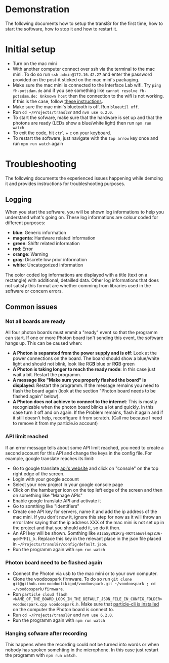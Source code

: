 # Demonstration
The following documents how to setup the transl8r for the first time, how to start the software, how to stop it and how to restart it.

# Initial setup
- Turn on the mac mini
- With another computer connect over ssh via the terminal to the mac mini. 
To do so run ``ssh admin@172.16.42.27`` and enter the password provided on the post-it sticked on the mac mini's packaging.
- Make sure the mac mini is connected to the Interface Lab wifi. Try ``ping fh-potsdam.de`` and if you see something like ``cannot resolve fh-potsdam.de: Unknown host`` then the connection to the wifi is not working. If this is the case, follow [these instructions](http://blog.mattcrampton.com/post/64144666914/managing-wifi-connections-using-the-mac-osx).
- Make sure the mac mini's bluetooth is off. Run ``blueutil off``.
- Run ``cd ~/Projects/transl8r`` and ``nvm use 6.2.0``.
- To start the sofware, make sure that the hardware is set up and that the photons are ready (LEDs show a blue/white light) then run ``npm run watch``
- To exit the code, hit ``ctrl`` + ``c`` on your keyboard.
- To restart the software, just navigate with the ``top arrow`` key once and run ``npm run watch`` again

# Troubleshooting
The following documents the experienced issues happening while demoing it and provides instructions for troubleshooting purposes.

## Logging
When you start the software, you will be shown log informations to help you understand what's going on. These log informations are colour coded for different purposes:

- **blue**: Generic information
- **magenta**: Hardware related information
- **green**: Shiftr  related information
- **red**: Error
- **orange**: Warning
- **gray**: Discrete low prior information
- **white**: Uncategorized information

The color coded log informations are displayed with a title (text on a rectangle) with additional, detailled data. Other log informations that does not satisfy this format are whether comming from libraries used in the software or concern errors.

## Common issues

### Not all boards are ready
All four photon boards must emmit a "ready" event so that the programm can start. If one or more Photon board isn't sending this event, the software hangs up. This can be caused when:

- **A Photon is separated from the power supply and is off**: Look at the power connections on the board. The board should show a blue/white light and should not blink, look like RG**B** blue or R**G**B green
- **A Photon is taking longer to reach the ready mode**: In this case just wait a bit. Restart the programm.
- **A message like "Make sure you properly flashed the board" is displayed**: Restart the programm. If the message remains you need to flash the board again (look at the section "Photon board needs to be flashed again" below).
- **A Photon does not achieve to connect to the internet**: This is mostly recognizable when the photon board blinks a lot and quickly. In this case turn it off and on again. If the Problem remains, flash it again and if it still doesn't help, reconfigure it from scratch. (Call me because I need to remove it from my particle.io account)

### API limit reached
If an error message tells about some API limit reached, you need to create a second account for this API and change the keys in the config file. For example, google translate reaches its limit:

- Go to google translate [api's website](https://cloud.google.com/translate/) and click on "console" on the top right edge of the screen.
- Login with your google account
- Select your new project in your google console page
- Click on the hamburger icon on the top left edge of the screen and then on something like "Manage APIs"
- Enable google translate API and activate it
- Go to somthing like "Identifiers"
- Create one API key for servers, name it and add the ip address of the mac mini. If you don't now it, ignore this step for now as it will throw an error later saying that the ip address XXX of the mac mini is not set up in the project and that you should add it, so do it then.
- An API key will be shown. Somthing like ``AIzaSyBNiRrg-NKYta6u9l4q2ZJ6-qoNPfMIL_k``. Replace this key in the relevant place in the json file placed in ``~/Projects/transl8r/config/default.json``.
- Run the programm again with ``npm run watch``

### Photon board need to be flashed again
- Connect the Photon via usb to the mac mini or to your own computer.
- Clone the voodoospark firmware. To do so run ``git clone git@github.com:voodootikigod/voodoospark.git ~/voodoospark ; cd ~/voodoospark/firmware``.
- Run ``particle cloud flash <NAME_OF_THE_BOARD_LOOK_IN_THE_DEFAULT_JSON_FILE_IN_CONFIG_FOLDER> voodoospark.cpp voodoospark.h``. Make sure that [particle-cli is installed](https://github.com/voodootikigod/voodoospark#loading-the-firmware) on the computer the Photon board is connect to.
- Run ``cd ~/Projects/transl8r`` and ``nvm use 6.2.0``.
- Run the programm again with ``npm run watch``

### Hanging sofware after recording
This happens when the recording could not be turned into words or when nobody has spoken somehting in the microphone. In this case just restart the programm with ``npm run watch``.
